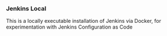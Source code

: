 ### Jenkins Local

This is a locally executable installation of Jenkins via Docker, for experimentation with Jenkins Configuration as Code
